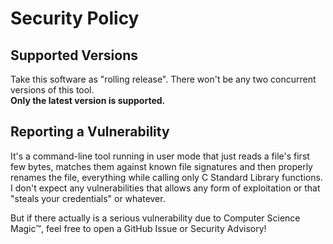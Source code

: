 # Security Policy
## Supported Versions
Take this software as "rolling release". There won't be any two concurrent versions of this tool.  
**Only the latest version is supported.**

## Reporting a Vulnerability
It's a command-line tool running in user mode that just reads a file's first few bytes, matches them against known file signatures and then properly renames the file, everything while calling only C Standard Library functions.  
I don't expect any vulnerabilities that allows any form of exploitation or that "steals your credentials" or whatever.

But if there actually is a serious vulnerability due to Computer Science Magic™️, feel free to open a  GitHub Issue or Security Advisory!
